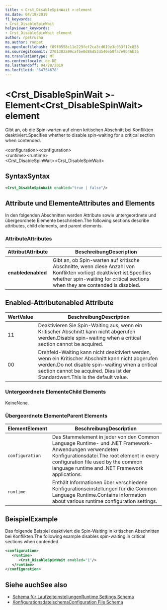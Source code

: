 ```yaml
---
title: < Crst_DisableSpinWait >-element
ms.date: 04/18/2019
f1_keywords:
- Crst_DisableSpinWait
helpviewer_keywords:
- Crst_DisableSpinWait element
author: rpetrusha
ms.author: ronpet
ms.openlocfilehash: f89f0558c11e229fef2ca3cd619e3c033f12c858
ms.sourcegitcommit: 2701302a99cafbe0d86d53d540eb0fa7e9b46b36
ms.translationtype: MT
ms.contentlocale: de-DE
ms.lasthandoff: 04/28/2019
ms.locfileid: "64754678"
---
```

# <a name="crstdisablespinwait-element"></a><span data-ttu-id="d9470-102">\<Crst_DisableSpinWait >-Element</span><span class="sxs-lookup"><span data-stu-id="d9470-102">\<Crst_DisableSpinWait> element</span></span>

<span data-ttu-id="d9470-103">Gibt an, ob die Spin-warten auf einen kritischen Abschnitt bei Konflikten deaktiviert.</span><span class="sxs-lookup"><span data-stu-id="d9470-103">Specifies whether to disable spin-waiting for a critical section when contended.</span></span>  
  
 <span data-ttu-id="d9470-104">\<configuration></span><span class="sxs-lookup"><span data-stu-id="d9470-104">\<configuration></span></span>  
<span data-ttu-id="d9470-105">\<runtime></span><span class="sxs-lookup"><span data-stu-id="d9470-105">\<runtime></span></span>  
<span data-ttu-id="d9470-106">\<Crst_DisableSpinWait></span><span class="sxs-lookup"><span data-stu-id="d9470-106">\<Crst_DisableSpinWait></span></span>  
  
## <a name="syntax"></a><span data-ttu-id="d9470-107">Syntax</span><span class="sxs-lookup"><span data-stu-id="d9470-107">Syntax</span></span>  
  
```xml  
<Crst_DisableSpinWait enabled="true | false"/>  
```  
  
## <a name="attributes-and-elements"></a><span data-ttu-id="d9470-108">Attribute und Elemente</span><span class="sxs-lookup"><span data-stu-id="d9470-108">Attributes and Elements</span></span>

<span data-ttu-id="d9470-109">In den folgenden Abschnitten werden Attribute sowie untergeordnete und übergeordnete Elemente beschrieben.</span><span class="sxs-lookup"><span data-stu-id="d9470-109">The following sections describe attributes, child elements, and parent elements.</span></span>  
  
### <a name="attributes"></a><span data-ttu-id="d9470-110">Attribute</span><span class="sxs-lookup"><span data-stu-id="d9470-110">Attributes</span></span>  
  
|<span data-ttu-id="d9470-111">Attribut</span><span class="sxs-lookup"><span data-stu-id="d9470-111">Attribute</span></span>|<span data-ttu-id="d9470-112">Beschreibung</span><span class="sxs-lookup"><span data-stu-id="d9470-112">Description</span></span>|  
|---------------|-----------------|  
|<span data-ttu-id="d9470-113">**enabled**</span><span class="sxs-lookup"><span data-stu-id="d9470-113">**enabled**</span></span>|<span data-ttu-id="d9470-114">Gibt an, ob Spin-warten auf kritische Abschnitte, wenn diese Anzahl von Konflikten vorliegt deaktiviert ist.</span><span class="sxs-lookup"><span data-stu-id="d9470-114">Specifies whether spin-waiting for critical sections when they are contended is disabled.</span></span>|  
  
## <a name="enabled-attribute"></a><span data-ttu-id="d9470-115">Enabled-Attribut</span><span class="sxs-lookup"><span data-stu-id="d9470-115">enabled Attribute</span></span>  
  
|<span data-ttu-id="d9470-116">Wert</span><span class="sxs-lookup"><span data-stu-id="d9470-116">Value</span></span>|<span data-ttu-id="d9470-117">Beschreibung</span><span class="sxs-lookup"><span data-stu-id="d9470-117">Description</span></span>|  
|-----------|-----------------|  
|<span data-ttu-id="d9470-118">1</span><span class="sxs-lookup"><span data-stu-id="d9470-118">1</span></span>|<span data-ttu-id="d9470-119">Deaktivieren Sie Spin-Waiting aus, wenn ein Kritischer Abschnitt kann nicht abgerufen werden.</span><span class="sxs-lookup"><span data-stu-id="d9470-119">Disable spin-waiting when a critical section cannot be acquired.</span></span>|  
|<span data-ttu-id="d9470-120">0</span><span class="sxs-lookup"><span data-stu-id="d9470-120">0</span></span>|<span data-ttu-id="d9470-121">Drehfeld-Waiting kann nicht deaktiviert werden, wenn ein Kritischer Abschnitt kann nicht abgerufen werden.</span><span class="sxs-lookup"><span data-stu-id="d9470-121">Do not disable spin-waiting when a critical section cannot be acquired.</span></span> <span data-ttu-id="d9470-122">Dies ist der Standardwert.</span><span class="sxs-lookup"><span data-stu-id="d9470-122">This is the default value.</span></span>|  
  
### <a name="child-elements"></a><span data-ttu-id="d9470-123">Untergeordnete Elemente</span><span class="sxs-lookup"><span data-stu-id="d9470-123">Child Elements</span></span>  
 <span data-ttu-id="d9470-124">Keine</span><span class="sxs-lookup"><span data-stu-id="d9470-124">None.</span></span>  
  
### <a name="parent-elements"></a><span data-ttu-id="d9470-125">Übergeordnete Elemente</span><span class="sxs-lookup"><span data-stu-id="d9470-125">Parent Elements</span></span>  
  
|<span data-ttu-id="d9470-126">Element</span><span class="sxs-lookup"><span data-stu-id="d9470-126">Element</span></span>|<span data-ttu-id="d9470-127">Beschreibung</span><span class="sxs-lookup"><span data-stu-id="d9470-127">Description</span></span>|  
|-------------|-----------------|  
|`configuration`|<span data-ttu-id="d9470-128">Das Stammelement in jeder von den Common Language Runtime- und .NET Framework-Anwendungen verwendeten Konfigurationsdatei.</span><span class="sxs-lookup"><span data-stu-id="d9470-128">The root element in every configuration file used by the common language runtime and .NET Framework applications.</span></span>|  
|`runtime`|<span data-ttu-id="d9470-129">Enthält Informationen über verschiedene Konfigurationseinstellungen für die Common Language Runtime.</span><span class="sxs-lookup"><span data-stu-id="d9470-129">Contains information about various runtime configuration settings.</span></span>|  
  
## <a name="example"></a><span data-ttu-id="d9470-130">Beispiel</span><span class="sxs-lookup"><span data-stu-id="d9470-130">Example</span></span>  

<span data-ttu-id="d9470-131">Das folgende Beispiel deaktiviert die Spin-Waiting in kritischen Abschnitten bei Konflikten.</span><span class="sxs-lookup"><span data-stu-id="d9470-131">The following example disables spin-waiting in critical sections when contended.</span></span>  
  
```xml  
<configuration>  
   <runtime>  
      <Crst_DisableSpinWait enabled="1"/>  
   </runtime>  
</configuration>  
```  
  
## <a name="see-also"></a><span data-ttu-id="d9470-132">Siehe auch</span><span class="sxs-lookup"><span data-stu-id="d9470-132">See also</span></span>

- [<span data-ttu-id="d9470-133">Schema für Laufzeiteinstellungen</span><span class="sxs-lookup"><span data-stu-id="d9470-133">Runtime Settings Schema</span></span>](../../../../../docs/framework/configure-apps/file-schema/runtime/index.md)
- [<span data-ttu-id="d9470-134">Konfigurationsdateischema</span><span class="sxs-lookup"><span data-stu-id="d9470-134">Configuration File Schema</span></span>](../../../../../docs/framework/configure-apps/file-schema/index.md)
